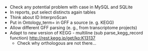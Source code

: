 * Check any potential problem with case in MySQL and SQLite
* In reports, put select distincts again tables
* Think about ID InterproScan
* Put in Ontology_term= in GFF a source (e. g. KEGG)
* Allow different GFF parsing (e. g., from transcriptome projects)
* Adapt to new version of KEGG - multiline (sub parse_kegg_record function) http://rest.kegg.jp/get/ko:K13137
	* Check why orthologous are not there...
